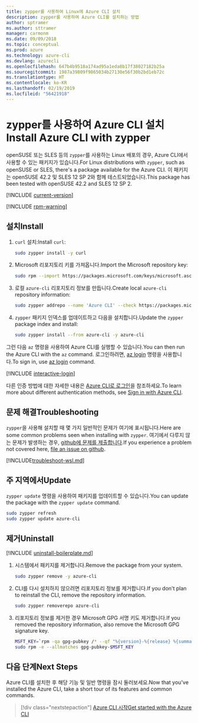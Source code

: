 ```yaml
---
title: zypper를 사용하여 Linux에 Azure CLI 설치
description: zypper를 사용하여 Azure CLI를 설치하는 방법
author: sptramer
ms.author: sttramer
manager: carmonm
ms.date: 09/09/2018
ms.topic: conceptual
ms.prod: azure
ms.technology: azure-cli
ms.devlang: azurecli
ms.openlocfilehash: 647b4b9518a174ad95a1eda8b17f38027182b25a
ms.sourcegitcommit: 1987a39809f9865034b27130e56f30b2bd1eb72c
ms.translationtype: HT
ms.contentlocale: ko-KR
ms.lasthandoff: 02/19/2019
ms.locfileid: "56421918"
---
```

# <a name="install-azure-cli-with-zypper"></a><span data-ttu-id="6bad1-103">zypper를 사용하여 Azure CLI 설치</span><span class="sxs-lookup"><span data-stu-id="6bad1-103">Install Azure CLI with zypper</span></span>

<span data-ttu-id="6bad1-104">openSUSE 또는 SLES 등의 `zypper`를 사용하는 Linux 배포의 경우, Azure CLI에서 사용할 수 있는 패키지가 있습니다.</span><span class="sxs-lookup"><span data-stu-id="6bad1-104">For Linux distributions with `zypper`, such as openSUSE or SLES, there's a package available for the Azure CLI.</span></span> <span data-ttu-id="6bad1-105">이 패키지는 openSUSE 42.2 및 SLES 12 SP 2와 함께 테스트되었습니다.</span><span class="sxs-lookup"><span data-stu-id="6bad1-105">This package has been tested with openSUSE 42.2 and SLES 12 SP 2.</span></span>

[!INCLUDE [current-version](includes/current-version.md)]

[!INCLUDE [rpm-warning](includes/rpm-warning.md)]

## <a name="install"></a><span data-ttu-id="6bad1-106">설치</span><span class="sxs-lookup"><span data-stu-id="6bad1-106">Install</span></span>

1. <span data-ttu-id="6bad1-107">`curl` 설치:</span><span class="sxs-lookup"><span data-stu-id="6bad1-107">Install `curl`:</span></span>

   ```bash
   sudo zypper install -y curl
   ```

2. <span data-ttu-id="6bad1-108">Microsoft 리포지토리 키를 가져옵니다.</span><span class="sxs-lookup"><span data-stu-id="6bad1-108">Import the Microsoft repository key:</span></span>

   ```bash
   sudo rpm --import https://packages.microsoft.com/keys/microsoft.asc
   ```

3. <span data-ttu-id="6bad1-109">로컬 `azure-cli` 리포지토리 정보를 만듭니다.</span><span class="sxs-lookup"><span data-stu-id="6bad1-109">Create local `azure-cli` repository information:</span></span>

   ```bash
   sudo zypper addrepo --name 'Azure CLI' --check https://packages.microsoft.com/yumrepos/azure-cli azure-cli
   ```

4. <span data-ttu-id="6bad1-110">`zypper` 패키지 인덱스를 업데이트하고 다음을 설치합니다.</span><span class="sxs-lookup"><span data-stu-id="6bad1-110">Update the `zypper` package index and install:</span></span>

   ```bash
   sudo zypper install --from azure-cli -y azure-cli
   ```

<span data-ttu-id="6bad1-111">그런 다음 `az` 명령을 사용하여 Azure CLI를 실행할 수 있습니다.</span><span class="sxs-lookup"><span data-stu-id="6bad1-111">You can then run the Azure CLI with the `az` command.</span></span> <span data-ttu-id="6bad1-112">로그인하려면, [az login](/cli/azure/reference-index#az-login) 명령을 사용합니다.</span><span class="sxs-lookup"><span data-stu-id="6bad1-112">To sign in, use [az login](/cli/azure/reference-index#az-login) command.</span></span>

[!INCLUDE [interactive-login](includes/interactive-login.md)]

<span data-ttu-id="6bad1-113">다른 인증 방법에 대한 자세한 내용은 [Azure CLI로 로그인](authenticate-azure-cli.md)을 참조하세요.</span><span class="sxs-lookup"><span data-stu-id="6bad1-113">To learn more about different authentication methods, see [Sign in with Azure CLI](authenticate-azure-cli.md).</span></span>

## <a name="troubleshooting"></a><span data-ttu-id="6bad1-114">문제 해결</span><span class="sxs-lookup"><span data-stu-id="6bad1-114">Troubleshooting</span></span>

<span data-ttu-id="6bad1-115">`zypper`을 사용해 설치할 때 몇 가지 일반적인 문제가 여기에 표시됩니다.</span><span class="sxs-lookup"><span data-stu-id="6bad1-115">Here are some common problems seen when installing with `zypper`.</span></span> <span data-ttu-id="6bad1-116">여기에서 다루지 않는 문제가 발생하는 경우, [github에 문제를 제출합니다](https://github.com/Azure/azure-cli/issues).</span><span class="sxs-lookup"><span data-stu-id="6bad1-116">If you experience a problem not covered here, [file an issue on github](https://github.com/Azure/azure-cli/issues).</span></span>

[!INCLUDE[troubleshoot-wsl.md](includes/troubleshoot-wsl.md)]

## <a name="update"></a><span data-ttu-id="6bad1-117">주 지역에서</span><span class="sxs-lookup"><span data-stu-id="6bad1-117">Update</span></span>

<span data-ttu-id="6bad1-118">`zypper update` 명령을 사용하여 패키지를 업데이트할 수 있습니다.</span><span class="sxs-lookup"><span data-stu-id="6bad1-118">You can update the package with the `zypper update` command.</span></span>

```bash
sudo zypper refresh
sudo zypper update azure-cli
```

## <a name="uninstall"></a><span data-ttu-id="6bad1-119">제거</span><span class="sxs-lookup"><span data-stu-id="6bad1-119">Uninstall</span></span>

[!INCLUDE [uninstall-boilerplate.md](includes/uninstall-boilerplate.md)]

1. <span data-ttu-id="6bad1-120">시스템에서 패키지를 제거합니다.</span><span class="sxs-lookup"><span data-stu-id="6bad1-120">Remove the package from your system.</span></span>

    ```bash
    sudo zypper remove -y azure-cli
    ```

2. <span data-ttu-id="6bad1-121">CLI를 다시 설치하지 않으려면 리포지토리 정보를 제거합니다.</span><span class="sxs-lookup"><span data-stu-id="6bad1-121">If you don't plan to reinstall the CLI, remove the repository information.</span></span>

   ```bash
   sudo zypper removerepo azure-cli
   ```

3. <span data-ttu-id="6bad1-122">리포지토리 정보를 제거한 경우 Microsoft GPG 서명 키도 제거합니다.</span><span class="sxs-lookup"><span data-stu-id="6bad1-122">If you removed the repository information, also remove the Microsoft GPG signature key.</span></span>

   ```bash
   MSFT_KEY=`rpm -qa gpg-pubkey /* --qf "%{version}-%{release} %{summary}\n" | grep Microsoft | awk '{print $1}'`
   sudo rpm -e --allmatches gpg-pubkey-$MSFT_KEY
   ```

## <a name="next-steps"></a><span data-ttu-id="6bad1-123">다음 단계</span><span class="sxs-lookup"><span data-stu-id="6bad1-123">Next Steps</span></span>

<span data-ttu-id="6bad1-124">Azure CLI를 설치한 후 해당 기능 및 일반 명령을 잠시 둘러보세요.</span><span class="sxs-lookup"><span data-stu-id="6bad1-124">Now that you've installed the Azure CLI, take a short tour of its features and common commands.</span></span>

> [!div class="nextstepaction"]
> [<span data-ttu-id="6bad1-125">Azure CLI 시작</span><span class="sxs-lookup"><span data-stu-id="6bad1-125">Get started with the Azure CLI</span></span>](get-started-with-azure-cli.md)
